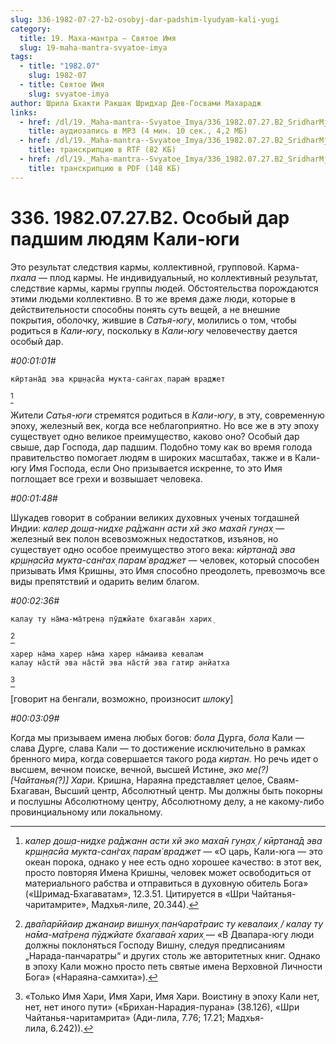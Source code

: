 ```yaml
---
slug: 336-1982-07-27-b2-osobyj-dar-padshim-lyudyam-kali-yugi
category:
  title: 19. Маха-мантра — Святое Имя
  slug: 19-maha-mantra-svyatoe-imya
tags:
  - title: "1982.07"
    slug: 1982-07
  - title: Святое Имя
    slug: svyatoe-imya
author: Шрила Бхакти Ракшак Шридхар Дев-Госвами Махарадж
links:
  - href: /dl/19._Maha-mantra--Svyatoe_Imya/336_1982.07.27.B2_SridharMj_Osobyj_dar_padshim_ljudjam_Kali-jugi.mp3
    title: аудиозапись в MP3 (4 мин. 10 сек., 4,2 МБ)
  - href: /dl/19._Maha-mantra--Svyatoe_Imya/336_1982.07.27.B2_SridharMj_Osobyj_dar_padshim_ljudjam_Kali-jugi.rtf
    title: транскрипцию в RTF (82 КБ)
  - href: /dl/19._Maha-mantra--Svyatoe_Imya/336_1982.07.27.B2_SridharMj_Osobyj_dar_padshim_ljudjam_Kali-jugi.pdf
    title: транскрипцию в PDF (148 КБ)
---
```


# 336. 1982.07.27.B2. Особый дар падшим людям Кали-юги

Это результат следствия кармы, коллективной, групповой. Карма-*пхала* — плод кармы. Не индивидуальный, но коллективный результат, следствие кармы, кармы группы людей. Обстоятельства порождаются этими людьми коллективно. В то же время даже люди, которые в действительности способны понять суть вещей, а не внешние покрытия, оболочку, жившие в *Сатья-югу*, молились о том, чтобы родиться в *Кали-югу*, поскольку в *Кали-югу* человечеству дается особый дар.

*#00:01:01#*

    кӣртана̄д эва кр̣ш̣н̣асйа мукта-сан̇гах̣ парам̇ враджет
[^_ftn1]

Жители *Сатья-юги* стремятся родиться в *Кали-югу*, в эту, современную эпоху, железный век, когда все неблагоприятно. Но все же в эту эпоху существует одно великое преимущество, каково оно? Особый дар свыше, дар Господа, дар падшим. Подобно тому как во время голода правительство помогает людям в широких масштабах, также и в Кали-югу Имя Господа, если Оно призывается искренне, то это Имя поглощает все грехи и возвышает человека.

*#00:01:48#*

Шукадев говорит в собрании великих духовных ученых тогдашней Индии: *калер дош̣а-нидхе ра̄джанн асти хй эко маха̄н гун̣ах̣* — железный век полон всевозможных недостатков, изъянов, но существует одно особое преимущество этого века: *кӣртана̄д эва кр̣ш̣н̣асйа мукта-сан̇гах̣ парам̇ враджет* — человек, который способен призывать Имя Кришны, это Имя способно преодолеть, превозмочь все виды препятствий и одарить велим благом.

*#00:02:36#*

    калау ту на̄ма-ма̄трен̣а пӯджйате бхагава̄н харих̣
[^_ftn2]

    харер на̄ма харер на̄ма харер на̄маива кевалам
    калау на̄стй эва на̄стй эва на̄стй эва гатир анйатха
[^_ftn3]

[говорит на бенгали, возможно, произносит *шлоку*]

*#00:03:09#*

Когда мы призываем имена любых богов: *бола* Дурга, *бола* Кали — слава Дурге, слава Кали — то достижение исключительно в рамках бренного мира, когда совершается такого рода *киртан.* Но речь идет о высшем, вечном поиске, вечной, высшей Истине, *эко ме(?) [Чайтанья(?)] Хари*. Кришна, Нараяна представляет целое, Сваям-Бхагаван, Высший центр, Абсолютный центр. Мы должны быть покорны и послушны Абсолютному центру, Абсолютному делу, а не какому-либо провинциальному или локальному.



[^_ftn1]: *калер дош̣а-нидхе ра̄джанн асти хй эко маха̄н гун̣ах̣ / кӣртана̄д эва кр̣ш̣н̣асйа мукта-сан̇гах̣ парам̇ враджет* — «О царь, Кали-юга — это океан порока, однако у нее есть одно хорошее качество: в этот век, просто повторяя Имена Кришны, человек может освободиться от материального рабства и отправиться в духовную обитель Бога» («Шримад-Бхагаватам», 12.3.51. Цитируется в «Шри Чайтанья-чаритамрите», Мадхья-лиле, 20.344).

[^_ftn2]: *два̄парӣйаир джанаир вишн̣ух̣ пан̃чара̄траис ту кевалаих̣ / калау ту на̄ма-ма̄трен̣а пӯджйате бхагава̄н харих̣* — «В Двапара-югу люди должны поклоняться Господу Вишну, следуя предписаниям „Нарада-панчаратры“ и других столь же авторитетных книг. Однако в эпоху Кали можно просто петь святые имена Верховной Личности Бога» («Нараяна-самхита»).

[^_ftn3]: «Только Имя Хари, Имя Хари, Имя Хари. Воистину в эпоху Кали нет, нет, нет иного пути» («Брихан-Нарадия-пурана» (38.126), «Шри Чайтанья-чаритамрита» (Ади-лила, 7.76; 17.21; Мадхья-лила, 6.242)).

